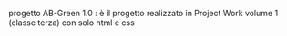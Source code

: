 progetto AB-Green 1.0 : è il progetto realizzato in Project Work volume 1 (classe terza) con solo html e css
